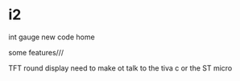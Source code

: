 # i2
int gauge new code home

some features///

TFT round display 
need to make ot talk to the tiva c or the ST micro

